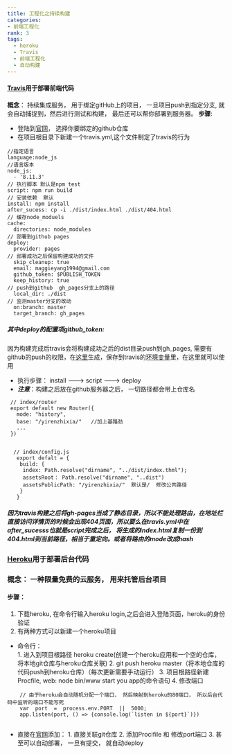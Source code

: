 ```yaml
---
title: 工程化之持续构建
categories: 
- 前端工程化
rank: 3
tags: 
  - heroku
  - Travis
  - 前端工程化
  - 自动构建
---
```



#### 	[ Travis](https://docs.travis-ci.com)用于部署前端代码
  **概念**： 持续集成服务， 用于绑定gitHub上的项目， 一旦项目push到指定分支,  就会自动捕捉到，然后进行测试和构建， 最后还可以帮你部署到服务器。
**步骤**: 
 - 登陆到[官网](travis-ci.org)， 选择你要绑定的github仓库
 - 在项目根目录下新建一个travis.yml,这个文件制定了travis的行为
    
  ``` 
//指定语言
language:node_js                   
//语言版本
node_js:
	- '8.11.3' 
// 执行脚本 默认是npm test                       
script: npm run build
// 安装依赖  默认              
install: npm install                 
after_sucess: cp -i ./dist/index.html ./dist/404.html
// 缓存node_moduels
cache:
	directories: node_modules
// 部署到github pages         
deploy:
	provider: pages
  // 部署成功之后保留构建成功的文件                    
	skip_cleanup: true				  
	email: maggieyang1994@gmail.com
	github_token: $PUBLISH_TOKEN  
	keep_history: true
  // push到github  gh_pages分支上的路径
	local_dir: ./dist
  // 监测master分支的改动               
	on:branch: master                
	target_branch: gh_pages

```
  #####  其中deploy的配置项github_token:
   因为构建完成后travis会将构建成功之后的dist目录push到gh_pages, 需要有github的push的权限，在[这里](https://github.com/settings/tokens)生成，保存到travis的[环境变量](https://travis-ci.org/maggieyang1994/yirenzhixia/settings)里，在这里就可以使用
   
   
 - 执行步骤： install ---> script ---> deploy
 - ***注意***：构建之后放在github服务器之后， 一切路径都会带上仓库名
 ```
  // index/router
  export default new Router({
    mode: "history",
    base: "/yirenzhixia/"   //加上基路劲
    ...
  }) 


   // index/config.js
    export defalt = {
     build: {
      index: Path.resolve("dirname", "../dist/index.thml");
      assetsRoot： Path.resolve("dirname", "..dist")
      assetsPublicPath: "/yirenzhixia/"  默认是/  修改公共路径
     }
    }
 ```
##### 因为travis构建之后将gh-pages当成了静态目录，所以不能处理路由，在地址栏直接访问详情页的时候会出现404页面，所以要么在travis.yml中在after_sucesss也就是script完成之后， 将生成的index.html复制一份到404.html到当前路径，相当于重定向。或者将路由的mode改成hash


### [Heroku](https://devcenter.heroku.com/articles/getting-started-with-nodejs)用于部署后台代码
### 概念： 一种限量免费的云服务， 用来托管后台项目
#### 步骤： 

 1. 下载heroku, 在命令行输入heroku login,之后会进入登陆页面，heroku的身份验证
 2. 有两种方式可以新建一个heroku项目
  - 命令行：  
								 1. 进入到项目根路径 heroku create(创建一个heroku应用和一个空的仓库， 将本地git仓库与heroku仓库关联)
								 2. git push heroku master（将本地仓库的代码push到heroku仓库）（每次更新需要手动运行）
								 3. 项目根路径新建Procfile, web: node bin/www   start you app的命令语句
								 4. 修改端口
```
	// 由于heroku会自动随机分配一个端口， 然后映射到heroku的80端口， 所以后台代码中监听的端口不能写死
	var  port  =  process.env.PORT  ||  5000;
	app.listen(port, () => {console.log(`listen in ${port}`)})
	
```
	
  - 直接在[官网](https://dashboard.heroku.com/apps)添加： 
			 1. 直接关联git仓库
			 2. 添加Procifile 和   修改port端口
			 3. 甚至可以自动部署， 一旦有提交， 就自动deploy

